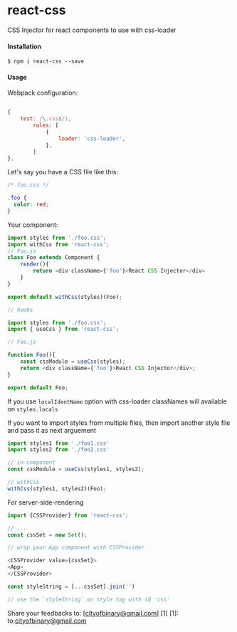 # react-css

CSS Injector for react components to use with css-loader

#### Installation

    $ npm i react-css --save
    
#### Usage

Webpack configuration:

```javascript

{
	test: /\.css$/i,
		rules: [
			{
				loader: 'css-loader',
			},
		]
},

```

Let's say you have a CSS file like this:

```css
/* foo.css */

.foo {
  color: red;
}
```

Your component:

```javascript
import styles from './foo.css';
import withCss from 'react-css';
// Foo.js
class Foo extends Component {
    render(){
        return <div className={'foo'}>React CSS Injector</div>
    }
}

export default withCss(styles)(Foo);

// hooks

import styles from './foo.css';
import { useCss } from 'react-css';

// Foo.js

function Foo(){
    const cssModule = useCss(styles);
    return <div className={'foo'}>React CSS Injector</div>;
}

export default Foo;

```

If you use `localIdentName` option with css-loader classNames will available on `styles.locals` 

If you want to import styles from multiple files, then import another style file and pass it as next arguement

```javascript
import styles1 from './foo1.css'
import styles2 from './foo2.css'

// in component 
const cssModule = useCss(styles1, styles2);

// withCss
withCss(styles1, styles2)(Foo);
```
For server-side-rendering

```javascript
import {CSSProvider} from 'react-css';

// ...
const cssSet = new Set();

// wrap your App component with CSSProvider

<CSSProvider value={cssSet}>
<App>
</CSSProvider>

const styleString = [...cssSet].join('')

// use the `styleString` on style tag with id 'css'

```
Share your feedbacks to: [cityofbinary@gmail.com] [1]
[1]: to:cityofbinary@gmail.com
